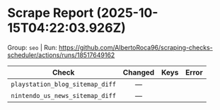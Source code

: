 # Scrape Report (2025-10-15T04:22:03.926Z)

Group: `seo`  |  Run: https://github.com/AlbertoRoca96/scraping-checks-scheduler/actions/runs/18517649162

| Check | Changed | Keys | Error |
|---|:---:|:--|:--|
| `playstation_blog_sitemap_diff` | — |  |  |
| `nintendo_us_news_sitemap_diff` | — |  |  |
